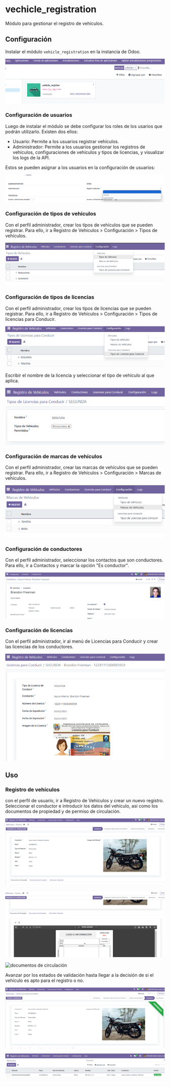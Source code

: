 # vechicle_registration

Módulo para gestionar el registro de vehículos.

## Configuración

Instalar el módulo `vehicle_registration` en la instancia de Odoo.

![instalar módulo](images/image_instalar_vehicle_register.png)

### Configuración de usuarios

Luego de instalar el módulo se debe configurar los roles de los usarios que podrán utilizarlo. Existen dos ellos:

- Usuario: Permite a los usuarios registrar vehículos.
- Administrador: Permite a los usuarios gestionar los registros de vehículos, configuraciones de vehículos y tipos de licencias, y visualizar los logs de la API.

Estos se pueden asignar a los usuarios en la configuración de usuarios:

![asignación de roles](/images/image_roles.png)

### Configuración de tipos de vehículos

Con el perfil administrador, crear los tipos de vehículos que se pueden registrar. Para ello, ir a Registro de Vehículos > Configuración > Tipos de vehículos.

![tipos de vehículos](/images/image_tipos_vehiculos.png)

### Configuración de tipos de licencias

Con el perfil administrador, crear los tipos de licencias que se pueden registrar. Para ello, ir a Registro de Vehículos > Configuración > Tipos de licencias para Conducir.

![tipos de licencias](images/image_tipos_licencias.png)

Escribir el nombre de la licencia y seleccionar el tipo de vehículo al que aplica.

![vehículos por tipo de licencia](images/image_tipos_licencias_2.png)

### Configuración de marcas de vehículos

Con el perfil administrador, crear las marcas de vehículos que se pueden registrar. Para ello, ir a Registro de Vehículos > Configuración > Marcas de vehículos.

![marcas de vehículos](images/image_marcas_vehiculos.png)

### Configuración de conductores

Con el perfil administrador, seleccionar los contactos que son conductores. Para ello, ir a Contactos y marcar la opción "Es conductor".

![conductores](images/image_conductores.png)

### Configuración de licencias

Con el perfil administrador, ir al menú de Licencias para Conducir y crear las licencias de los conductores.

![licencias](images/image_licencias.png)

## Uso

### Registro de vehículos

con el perfil de usuario, ir a Registro de Vehículos y crear un nuevo registro. Seleccionar el conductor e introducir los datos del vehículo, así como los documentos de propiedad y de permiso de circulación.

![moto](images/image_moto.png)

![factura](images/image_factura.png)

![documentos de circulación](images/image_circulación.png)

Avanzar por los estados de validación hasta llegar a la decisión de si el vehículo es apto para el registro o no.

![flujo registro](images/image_flujo_registro.png)

![vista tree](images/image_vista_tree.png)
